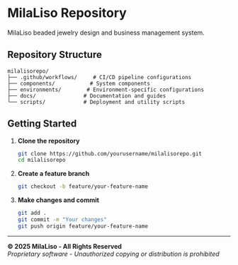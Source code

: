 # MilaLiso Repository

MilaLiso beaded jewelry design and business management system.

## Repository Structure

```
milalisorepo/
├── .github/workflows/     # CI/CD pipeline configurations
├── components/           # System components
├── environments/        # Environment-specific configurations
├── docs/               # Documentation and guides
└── scripts/            # Deployment and utility scripts
```

## Getting Started

1. **Clone the repository**
   ```bash
   git clone https://github.com/yourusername/milalisorepo.git
   cd milalisorepo
   ```

2. **Create a feature branch**
   ```bash
   git checkout -b feature/your-feature-name
   ```

3. **Make changes and commit**
   ```bash
   git add .
   git commit -m "Your changes"
   git push origin feature/your-feature-name
   ```

---

**© 2025 MilaLiso - All Rights Reserved**  
*Proprietary software - Unauthorized copying or distribution is prohibited*